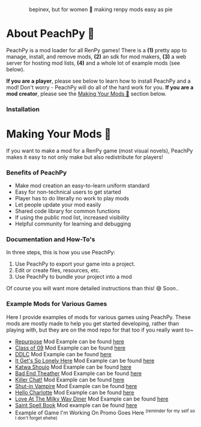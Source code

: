 <div align="center">
bepinex, but for women 🍑 making renpy mods easy as pie
</div>

# About PeachPy 🍰

PeachPy is a mod loader for all RenPy games! There is a **(1)** pretty app to manage, install, and remove mods, **(2)** an sdk for mod makers, **(3)** a web server for hosting mod lists, **(4)** and a whole lot of example mods (see below).

**If you are a player**, please see below to learn how to install PeachPy and a mod! Don't worry - PeachPy will do all of the hard work for you. **If you are a mod creator**, please see the [Making Your Mods 🍳](#making-your-mods-) section below.

### Installation


# Making Your Mods 🍳

If you want to make a mod for a RenPy game (most visual novels), PeachPy makes it easy to not only make but also redistribute for players!

### Benefits of PeachPy
- Make mod creation an easy-to-learn uniform standard
- Easy for non-technical users to get started
- Player has to do literally no work to play mods
- Let people update your mod easily
- Shared code library for common functions
- If using the public mod list, increased visibility
- Helpful community for learning and debugging

### Documentation and How-To's
In three steps, this is how you use PeachPy:
1. Use PeachPy to export your game into a project.
2. Edit or create files, resources, etc.
3. Use PeachPy to bundle your project into a mod

Of course you will want more detailed instructions than this! 😅 Soon..

### Example Mods for Various Games
Here I provide examples of mods for various games using PeachPy. These mods are mostly made to help you get started developing, rather than playing with, but they are on the mod repo for that too if you really want to~
- [Repurpose]() Mod Example can be found [here]()
- [Class of 09]() Mod Example can be found [here]()
- [DDLC]() Mod Example can be found [here]()
- [It Get's So Lonely Here]() Mod Example can be found [here]()
- [Katwa Shoujo]() Mod Example can be found [here]()
- [Bad End Theather]() Mod Example can be found [here]()
- [Killer Chat!]() Mod Example can be found [here]()
- [Shut-in Vampire]() Mod Example can be found [here]()
- [Hello Charlotte]() Mod Example can be found [here]()
- [Love At The Milky Way Diner]() Mod Example can be found [here]()
- [Saint Spell Book]() Mod example can be found [here]()
- Example of Game I'm Working On Promo Goes Here <sup>(reminder for my self so I don't forget ehehe)</sup>